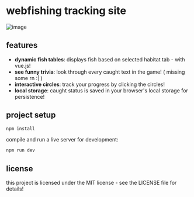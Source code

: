 # webfishing tracking site

![image](https://github.com/user-attachments/assets/8186188b-0c2f-486c-9411-acef11b97f61)

## features

- **dynamic fish tables**: displays fish based on selected habitat tab - with vue.js!
- **see funny trivia**: look through every caught text in the game! ( missing some rn :| )
- **interactive circles**: track your progress by clicking the circles!
- **local storage**: caught status is saved in your browser's local storage for persistence!

## project setup
```sh
npm install
```

compile and run a live server for development:
```sh
npm run dev
```

## license

this project is licensed under the MIT license - see the LICENSE file for details!
